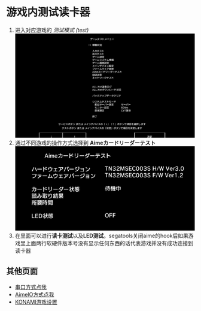 # 游戏内测试读卡器

1. 进入对应游戏的 *测试模式 (test)* ![test0](assets/test0.png)
2. 通过不同游戏的操作方式选择到 **Aimeカードリーダーテスト** ![test1](assets/test1.png)
3. 在里面可以进行**读卡测试**以及**LED测试**。segatools关闭aime的hook后如果游戏里上面两行软硬件版本号没有显示任何东西的话代表游戏并没有成功连接到读卡器

## 其他页面
* [串口方式点我](serial.md)
* [AimeIO方式点我](aimeio.md)
* [KONAMI游戏设置]()